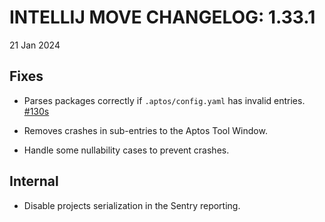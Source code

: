 # INTELLIJ MOVE CHANGELOG: 1.33.1

21 Jan 2024

## Fixes

* Parses packages correctly if `.aptos/config.yaml` has invalid entries. [#130s](https://github.com/pontem-network/intellij-move/issues/130)

* Removes crashes in sub-entries to the Aptos Tool Window. 

* Handle some nullability cases to prevent crashes. 

## Internal

* Disable projects serialization in the Sentry reporting.

